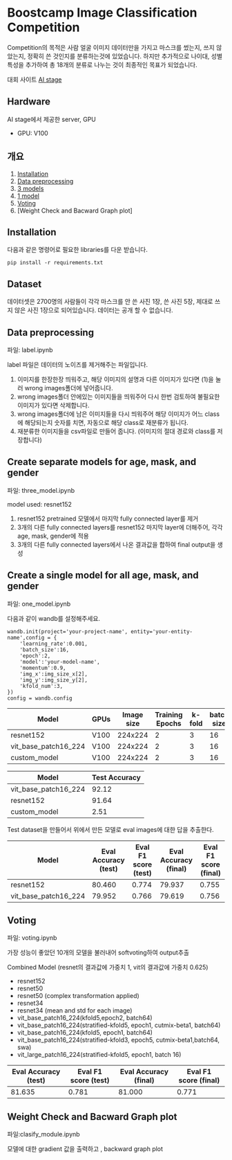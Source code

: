 # Boostcamp Image Classification Competition
Competition의 목적은 사람 얼굴 이미지 데이터만을 가지고 마스크를 썼는지, 쓰지 않았는지, 정확히 쓴 것인지를 분류하는것에 있었습니다. 하지만 추가적으로 나이대, 성별 특성을 추가하여 총 18개의 분류로 나누는 것이 최종적인 목표가 되었습니다.

대회 사이트 [AI stage](https://stages.ai/)

## Hardware
AI stage에서 제공한 server, GPU
- GPU: V100

## 개요
1. [Installation](#installation)
2. [Data preprocessing](#data-preprocessing)
3. [3 models](#create-separate-models-for-age-mask-and-gender)
4. [1 model](#create-a-single-model-for-all-age-mask-and-gender)
5. [Voting](#voting)
6. [Weight Check and Bacward Graph plot]
## Installation
다음과 같은 명령어로 필요한 libraries를 다운 받습니다.
```
pip install -r requirements.txt
```

## Dataset
데이터셋은 2700명의 사람들이 각각 마스크를 안 쓴 사진 1장, 쓴 사진 5장, 제대로 쓰지 않은 사진 1장으로 되어있습니다.
데이터는 공개 할 수 없습니다.

## Data preprocessing
파일: label.ipynb

label 파일은 데이터의 노이즈를 제거해주는 파일입니다.
  1. 이미지를 한장한장 띄워주고, 해당 이미지의 설명과 다른 이미지가 있다면 (1)을 눌러 wrong images폴더에 넣어줍니다.
  2. wrong images폴더 안에있는 이미지들을 띄워주어 다시 한번 검토하여 불필요한 이미지가 있다면 삭제합니다.
  3. wrong images폴더에 남은 이미지들을 다시 띄워주어 해당 이미지가 어느 class에 해당되는지 숫자를 치면, 자동으로 해당 class로 재분류가 됩니다.
  4. 재분류한 이미지들을 csv파일로 만들어 줍니다. (이미지의 절대 경로와 class를 저장합니다)


## Create separate models for age, mask, and gender
파일: three_model.ipynb

model used: resnet152
  1. resnet152 pretrained 모델에서 마지막 fully connected layer를 제거
  2. 3개의 다른 fully connected layers를 resnet152 마지막 layer에 더해주어, 각각 age, mask, gender에 적용
  3. 3개의 다른 fully connected layers에서 나온 결과값을 합하여 final output을 생성

## Create a single model for all age, mask, and gender
파일: one_model.ipynb

다음과 같이 wandb를 설정해주세요.
```
wandb.init(project='your-project-name', entity='your-entity-name',config = {
    'learning_rate':0.001,
    'batch_size':16,
    'epoch':2,
    'model':'your-model-name',
    'momentum':0.9,
    'img_x':img_size_x[2],
    'img_y':img_size_y[2],
    'kfold_num':3,
})
config = wandb.config
```

Model | GPUs | Image size | Training Epochs | k-fold | batch size | learning_rate | momentum
------------ | ------------- | ------------- | ------------- | ------------- | ------------- | ------------- | -------------
resnet152 | V100 | 224x224 | 2 | 3 | 16 | 0.001 | 0.9
vit_base_patch16_224 | V100 | 224x224 | 2 | 3 | 16 | 0.001 | 0.9
custom_model | V100 | 224x224 | 2 | 3 | 16 | 0.001 | 0.9

Model | Test Accuracy
------------ | -------------
vit_base_patch16_224 | 92.12
resnet152 | 91.64
custom_model | 2.51

Test dataset을 만들어서 위에서 만든 모델로 eval images에 대한 답을 추출한다.

Model | Eval Accuracy (test) | Eval F1 score (test) | Eval Accuracy (final) | Eval F1 score (final)
------------ | ------------- | ------------- | ------------- | -------------
resnet152 | 80.460 | 0.774 | 79.937 | 0.755
vit_base_patch16_224 | 79.952 | 0.766 | 79.619 | 0.756

## Voting
파일: voting.ipynb

가장 성능이 좋았던 10개의 모델을 불러내어 softvoting하여 output추출

Combined Model (resnet의 결과값에 가중치 1, vit의 결과값에 가중치 0.625)
- resnet152
- resnet50
- resnet50 (complex transformation applied)
- resnet34
- resnet34 (mean and std for each image)
- vit_base_patch16_224(kfold5,epoch2, batch64)
- vit_base_patch16_224(stratified-kfold5, epoch1, cutmix-beta1, batch64)
- vit_base_patch16_224(kfold5, epoch1, batch64) 
- vit_base_patch16_224(stratified-kfold3, epoch5,  cutmix-beta1,batch64, swa)
- vit_large_patch16_224(stratified-kfold5, epoch1, batch 16)

Eval Accuracy (test) | Eval F1 score (test) | Eval Accuracy (final) | Eval F1 score (final)
------------ | ------------- | ------------- | -------------
81.635 | 0.781 | 81.000 | 0.771

## Weight Check and Bacward Graph plot

파일:clasify_module.ipynb

모델에 대한 gradient 값을 출력하고 , backward graph plot
